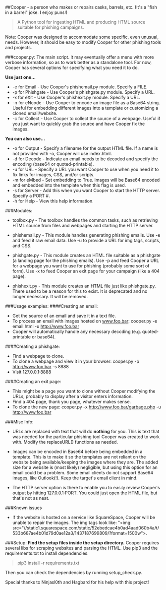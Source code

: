 ##Cooper - a person who makes or repairs casks, barrels, etc.
(It's a "fish in a barrel" joke. I enjoy puns!)
>A Python tool for ingesting HTML and producing HTML source suitable for phishing campaigns.

Note: Cooper was designed to accommodate some specific, even unusual, needs. However, it should be easy to modify Cooper for other phishing tools and projects.

###cooper.py:
The main script. It may eventually offer a menu with more verbose information, so as to work better as a standalone tool. For now, Cooper has several options for specifying what you need it to do.

**Use just one...**
* -e for Email - Use Cooper's phishemail.py module. Specify a FILE.
* -p for Phishgate - Use Cooper's phishgate.py module. Specify a URL.
* -x for eXit - Use Cooper's phishexit.py module. Specify a URL.
* -n for eNcode - Use Cooper to encode an image file as a Base64 string. Useful for embedding different images into a template or customizing a cloned email/website.
* -c for Collect - Use Cooper to collect the source of a webpage. Useful if you just want to quickly grab the source and have Cooper fix the images.

**You can also use...**
* -o for Output - Specify a filename for the output HTML file. If a name is not provided with -o, Cooper will use index.html.
* -d for Decode - Indicate an email needs to be decoded and specify the encoding (base64 or quoted-printable).
* -u for URL - Specify a URL you want Cooper to use when you need it to fix links for images, CSS, and/or scripts.
* -m for eMbed - Set embedding to True. Images will be Base64 encoded and embedded into the template when this flag is used.
* -s for Server - Add this when you want Cooper to start the HTTP server. Specify a PORT #.
* -h for Help - View this help information.

###Modules:
* toolbox.py - The toolbox handles the common tasks, such as retrieving HTML source from files and webpages and starting the HTTP server.

* phishemail.py - This module handles generating phishing emails. Use -e and feed it raw email data. Use -u to provide a URL for img tags, scripts, and CSS.

* phishgate.py - This module creates an HTML file suitable as a phishgate (a landing page for the phishing emails). Use -p and feed Cooper a URL for a webpage you want to use for phishing (probably some sort of form). Use -x to feed Cooper an exit page for your campaign (like a 404 page).

* phishexit.py - This module creates an HTML file just like phishgate.py. There used to be a reason for this to exist. It is deprecated and no longer necessary. It will be removed.

###Usage examples:
####Creating an email:
* Get the source of an email and save it in a text file.
* To process an email with images hosted on www.foo.bar: cooper.py -e email.html -u http://www.foo.bar
* Cooper will automatically handle any necessary decoding (e.g. quoted-printable or base64).

####Creating a phishgate:
* Find a webpage to clone.
* To clone a webpage and view it in your browser: cooper.py -p http://www.foo.bar -s 8888
* Visit 127.0.0.1:8888

####Creating an exit page:
* This might be a page you want to clone without Cooper modifying the URLs, probably to display after a visitor enters information.
* Find a 404 page, thank you page, whatever makes sense.
* To clone the new page: cooper.py -x http://www.foo.bar/garbage.php -u http://www.foo.bar

###Misc Info:
* URLs are replaced with text that will do **nothing** for you. This is text that was needed for the particular phishing tool Cooper was created to work with. Modify the replaceURL() functions as needed.

* Images can be encoded in Base64 before being embedded in a template. This is to make it so the templates are not reliant on the website being available/keeping the images where they are. The added size for a website is (most likely) negligible, but using this option for an email could be a problem. Some email clients do not support Base64 images, like Outlook(!). Keep the target's email client in mind.

* The HTTP server option is there to enable you to easily review Cooper's output by hitting 127.0.0.1:PORT. You could just open the HTML file, but that's not as neat.

###Known issues
* If the website is hosted on a service like SquareSpace, Cooper will be unable to repair the images. The img tags look like: "\<img src="//static1.squarespace.com/static/52ebedcae4b0ad4aad060b4a/t/533b687ae4b01d79d0ae12a3/1437187699809/?format=1500w"\>.

###Setup:
**Find the setup files inside the setup directory.**
Cooper requires several libs for scraping websites and parsing the HTML. Use pip3 and the requirements.txt to install dependencies.
>pip3 install -r requirements.txt

Then you can check the dependencies by running setup_check.py.

Special thanks to Ninjasl0th and Hagbard for his help with this project!
